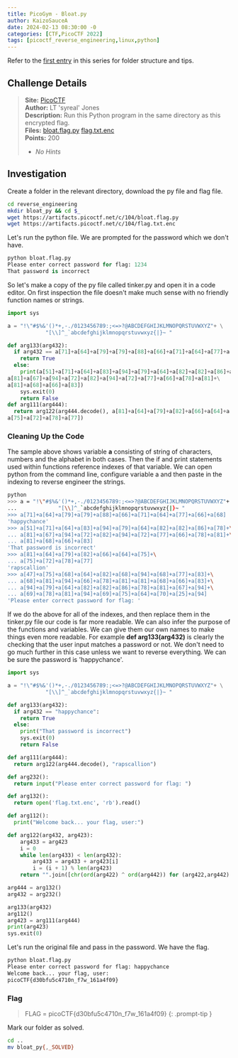 ```yaml
---
title: PicoGym - Bloat.py
author: KaizoSauceA
date: 2024-02-13 08:30:00 -0
categories: [CTF,PicoCTF 2022]
tags: [picoctf_reverse_engineering,linux,python]
---
```


Refer to the [first entry](../picoctf2021-obedient_cat) in this series for folder structure and tips.

## Challenge Details

> **Site:** [PicoCTF](https://play.picoctf.org/)  
> **Author:** LT 'syreal' Jones  
> **Description:** Run this Python program in the same directory as this encrypted flag.   
> **Files:** [bloat.flag.py](https://artifacts.picoctf.net/c/104/bloat.flag.py) [flag.txt.enc](https://artifacts.picoctf.net/c/104/flag.txt.enc)  
> **Points:** 200  
> * *No Hints*  

## Investigation

Create a folder in the relevant directory, download the py file and flag file.

```bash
cd reverse_engineering
mkdir bloat_py && cd $_
wget https://artifacts.picoctf.net/c/104/bloat.flag.py
wget https://artifacts.picoctf.net/c/104/flag.txt.enc
```

Let's run the python file. We are prompted for the password which we don't have.

```python
python bloat.flag.py   
Please enter correct password for flag: 1234
That password is incorrect
```

So let's make a copy of the py file called tinker.py and open it in a code editor. On first inspection the file doesn't make much sense with no friendly function names or strings.

```python
import sys

a = "!\"#$%&'()*+,-./0123456789:;<=>?@ABCDEFGHIJKLMNOPQRSTUVWXYZ"+ \
            "[\\]^_`abcdefghijklmnopqrstuvwxyz{|}~ "

def arg133(arg432):
  if arg432 == a[71]+a[64]+a[79]+a[79]+a[88]+a[66]+a[71]+a[64]+a[77]+a[66]+a[68]:
    return True
  else:
    print(a[51]+a[71]+a[64]+a[83]+a[94]+a[79]+a[64]+a[82]+a[82]+a[86]+a[78]+\
a[81]+a[67]+a[94]+a[72]+a[82]+a[94]+a[72]+a[77]+a[66]+a[78]+a[81]+\
a[81]+a[68]+a[66]+a[83])
    sys.exit(0)
    return False
def arg111(arg444):
  return arg122(arg444.decode(), a[81]+a[64]+a[79]+a[82]+a[66]+a[64]+a[75]+\
a[75]+a[72]+a[78]+a[77])
```

### Cleaning Up the Code

The sample above shows variable **a** consisting of string of characters, numbers and the alphabet in both cases. Then the if and print statements used within functions reference indexes of that variable. We can open python from the command line, configure variable a and then paste in the indexing to reverse engineer the strings.

```bash
python
>>> a = "!\"#$%&'()*+,-./0123456789:;<=>?@ABCDEFGHIJKLMNOPQRSTUVWXYZ"+ \
...             "[\\]^_`abcdefghijklmnopqrstuvwxyz{|}~ "
>>> a[71]+a[64]+a[79]+a[79]+a[88]+a[66]+a[71]+a[64]+a[77]+a[66]+a[68]
'happychance'
>>> a[51]+a[71]+a[64]+a[83]+a[94]+a[79]+a[64]+a[82]+a[82]+a[86]+a[78]+\
... a[81]+a[67]+a[94]+a[72]+a[82]+a[94]+a[72]+a[77]+a[66]+a[78]+a[81]+\
... a[81]+a[68]+a[66]+a[83]
'That password is incorrect'
>>> a[81]+a[64]+a[79]+a[82]+a[66]+a[64]+a[75]+\
... a[75]+a[72]+a[78]+a[77]
'rapscallion'
>>> a[47]+a[75]+a[68]+a[64]+a[82]+a[68]+a[94]+a[68]+a[77]+a[83]+\
... a[68]+a[81]+a[94]+a[66]+a[78]+a[81]+a[81]+a[68]+a[66]+a[83]+\
... a[94]+a[79]+a[64]+a[82]+a[82]+a[86]+a[78]+a[81]+a[67]+a[94]+\
... a[69]+a[78]+a[81]+a[94]+a[69]+a[75]+a[64]+a[70]+a[25]+a[94]
'Please enter correct password for flag: '
```

If we do the above for all of the indexes, and then replace them in the tinker.py file our code is far more readable. We can also infer the purpose of the functions and variables. We can give them our own names to make things even more readable. For example **def arg133(arg432)** is clearly the checking that the user input matches a password or not. We don't need to go much further in this case unless we want to reverse everything. We can be sure the password is 'happychance'.

```python
import sys

a = "!\"#$%&'()*+,-./0123456789:;<=>?@ABCDEFGHIJKLMNOPQRSTUVWXYZ"+ \
            "[\\]^_`abcdefghijklmnopqrstuvwxyz{|}~ "

def arg133(arg432):
  if arg432 == "happychance":
    return True
  else:
    print("That password is incorrect")
    sys.exit(0)
    return False

def arg111(arg444):
  return arg122(arg444.decode(), "rapscallion")

def arg232():
  return input("Please enter correct password for flag: ")

def arg132():
  return open('flag.txt.enc', 'rb').read()

def arg112():
  print("Welcome back... your flag, user:")

def arg122(arg432, arg423):
    arg433 = arg423
    i = 0
    while len(arg433) < len(arg432):
        arg433 = arg433 + arg423[i]
        i = (i + 1) % len(arg423)        
    return "".join([chr(ord(arg422) ^ ord(arg442)) for (arg422,arg442) in zip(arg432,arg433)])

arg444 = arg132()
arg432 = arg232()

arg133(arg432)
arg112()
arg423 = arg111(arg444)
print(arg423)
sys.exit(0)
```

Let's run the original file and pass in the password. We have the flag.

```bash
python bloat.flag.py 
Please enter correct password for flag: happychance
Welcome back... your flag, user:
picoCTF{d30bfu5c4710n_f7w_161a4f09}
```

### Flag

> FLAG = picoCTF{d30bfu5c4710n_f7w_161a4f09}
{: .prompt-tip }

Mark our folder as solved.

```bash
cd ..
mv bloat_py{,_SOLVED}
```